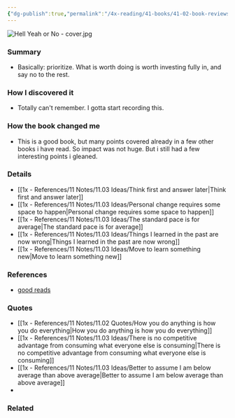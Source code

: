 ```yaml
---
{"dg-publish":true,"permalink":"/4x-reading/41-books/41-02-book-reviews/hell-yeah-or-no-whats-worth-doing-derek-sivers/","title":"Hell Yeah or No - Whats Worth Doing - Derek Sivers","created":"2023-07-02T11:42:49.000+03:00","updated":"2024-02-14T20:17:40.796+03:00"}
---
```



![Hell Yeah or No - cover.jpg](/img/user/4x%20-%20Reading/41%20Books/41.02%20Book%20reviews/Hell%20Yeah%20or%20No%20-%20cover.jpg)

### Summary
- Basically: prioritize. What is worth doing is worth investing fully in, and say no to the rest.

### How I discovered it
- Totally can't remember. I gotta start recording this.

### How the book changed me
- This is a good book, but many points covered already in a few other books i have read. So impact was not huge. But i still had a few interesting points i gleaned.

### Details
- [[1x - References/11 Notes/11.03 Ideas/Think first and answer later\|Think first and answer later]]
- [[1x - References/11 Notes/11.03 Ideas/Personal change requires some space to happen\|Personal change requires some space to happen]]
- [[1x - References/11 Notes/11.03 Ideas/The standard pace is for average\|The standard pace is for average]]
- [[1x - References/11 Notes/11.03 Ideas/Things I learned in the past are now wrong\|Things I learned in the past are now wrong]]
- [[1x - References/11 Notes/11.03 Ideas/Move to learn something new\|Move to learn something new]]

### References
- [good reads](https://www.goodreads.com/book/show/52523856-hell-yeah-or-no)

### Quotes
- [[1x - References/11 Notes/11.02 Quotes/How you do anything is how you do everything\|How you do anything is how you do everything]]
- [[1x - References/11 Notes/11.03 Ideas/There is no competitive advantage from consuming what everyone else is consuming\|There is no competitive advantage from consuming what everyone else is consuming]]
- [[1x - References/11 Notes/11.03 Ideas/Better to assume I am below average than above average\|Better to assume I am below average than above average]]
- 

### Related

